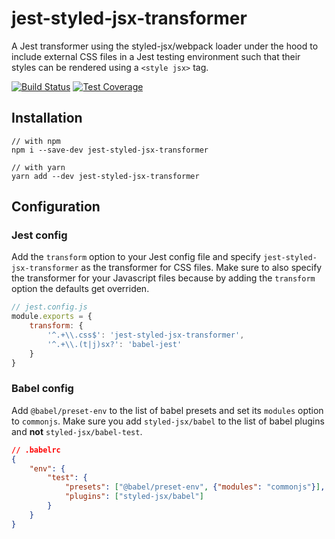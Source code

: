 # jest-styled-jsx-transformer

A Jest transformer using the styled-jsx/webpack loader under the hood to include external CSS files in a Jest testing environment such that their styles can be rendered using a `<style jsx>` tag.

[![Build Status](https://travis-ci.org/Befeepilf/jest-styled-jsx-transformer.svg?branch=master)](https://travis-ci.org/Befeepilf/jest-styled-jsx-transformer) [![Test Coverage](https://api.codeclimate.com/v1/badges/2e9c2d8ea5d9d93e4770/test_coverage)](https://codeclimate.com/github/Befeepilf/jest-styled-jsx-transformer/test_coverage)

## Installation

```
// with npm
npm i --save-dev jest-styled-jsx-transformer

// with yarn
yarn add --dev jest-styled-jsx-transformer
```

## Configuration

### Jest config
Add the `transform` option to your Jest config file and specify `jest-styled-jsx-transformer` as the transformer for CSS files. Make sure to also specify the transformer for your Javascript files because by adding the `transform` option the defaults get overriden.

```js
// jest.config.js
module.exports = {
    transform: {
        '^.+\\.css$': 'jest-styled-jsx-transformer',
        '^.+\\.(t|j)sx?': 'babel-jest'
    }
}
```

### Babel config

Add `@babel/preset-env` to the list of babel presets and set its `modules` option to `commonjs`.
Make sure you add `styled-jsx/babel` to the list of babel plugins and **not** `styled-jsx/babel-test`.

```json
// .babelrc
{
    "env": {
        "test": {
            "presets": ["@babel/preset-env", {"modules": "commonjs"}],
            "plugins": ["styled-jsx/babel"]
        }
    }
}
```